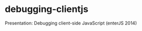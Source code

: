 debugging-clientjs
==================

Presentation: Debugging client-side JavaScript (enterJS 2014)
